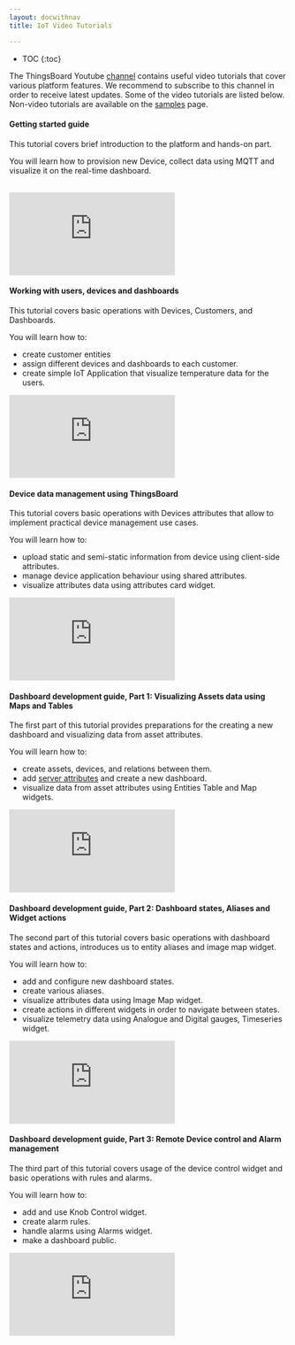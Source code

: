 ```yaml
---
layout: docwithnav
title: IoT Video Tutorials

---
```


* TOC
{:toc}

The ThingsBoard Youtube [channel](https://www.youtube.com/channel/UCDb9fsV-YR4JmnipAMGsVAQ/videos) contains useful video tutorials that cover various platform features.
We recommend to subscribe to this channel in order to receive latest updates. Some of the video tutorials are listed below.
Non-video tutorials are available on the [samples](/docs/samples/) page.

#### Getting started guide

This tutorial covers brief introduction to the platform and hands-on part. 

You will learn how to provision new Device, collect data using MQTT and visualize it on the real-time dashboard.

<br>
<div id="video">  
    <div id="video_wrapper">
        <iframe src="https://www.youtube.com/embed/dIKXFxpfB_Q" frameborder="0" allowfullscreen></iframe>
    </div>
</div>


#### Working with users, devices and dashboards

This tutorial covers basic operations with Devices, Customers, and Dashboards. 

You will learn how to:

 - create customer entities 
 - assign different devices and dashboards to each customer.
 - create simple IoT Application that visualize temperature data for the users.  

<div id="video">  
    <div id="video_wrapper">
        <iframe src="https://www.youtube.com/embed/KMsODExqeIw" frameborder="0" allowfullscreen></iframe>
    </div>
</div>


#### Device data management using ThingsBoard

This tutorial covers basic operations with Devices attributes that allow to implement practical device management use cases.

You will learn how to:

 - upload static and semi-static information from device using client-side attributes. 
 - manage device application behaviour using shared attributes. 
 - visualize attributes data using attributes card widget.

<div id="video">  
    <div id="video_wrapper">
        <iframe src="https://www.youtube.com/embed/JCW_hShAp7I" frameborder="0" allowfullscreen></iframe>
    </div>
</div>


#### Dashboard development guide, Part 1: Visualizing Assets data using Maps and Tables

The first part of this tutorial provides preparations for the creating a new dashboard and visualizing data from asset attributes.

You will learn how to:

- create assets, devices, and relations between them. 
- add [server attributes](/docs/user-guide/attributes/#attribute-types) and create a new dashboard.
- visualize data from asset attributes using Entities Table and Map widgets.

<div id="video">  
    <div id="video_wrapper">
        <iframe src="https://www.youtube.com/embed/BhYnKtbUHHI" frameborder="0" allowfullscreen></iframe>
    </div>
</div>


#### Dashboard development guide, Part 2: Dashboard states, Aliases and Widget actions

The second part of this tutorial covers basic operations with dashboard states and actions, introduces us to entity aliases and image map widget.

You will learn how to:

- add and configure new dashboard states.
- create various aliases.
- visualize attributes data using Image Map widget.
- create actions in different widgets in order to navigate between states.
- visualize telemetry data using Analogue and Digital gauges, Timeseries widget.

<div id="video">  
    <div id="video_wrapper">
        <iframe src="https://www.youtube.com/embed/DjoAsg3F8OM" frameborder="0" allowfullscreen></iframe>
    </div>
</div>


#### Dashboard development guide, Part 3: Remote Device control and Alarm management

The third part of this tutorial covers usage of the device control widget and basic operations with rules and alarms.

You will learn how to:

- add and use Knob Control widget.
- create alarm rules.
- handle alarms using Alarms widget.
- make a dashboard public.

<div id="video">  
    <div id="video_wrapper">
        <iframe src="https://www.youtube.com/embed/Efvr4vlvU1E" frameborder="0" allowfullscreen></iframe>
    </div>
</div><br>